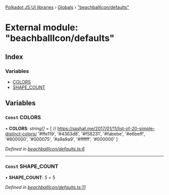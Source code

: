 [Polkadot JS UI libraries](../README.md) › [Globals](../globals.md) › ["beachballIcon/defaults"](_beachballicon_defaults_.md)

# External module: "beachballIcon/defaults"

## Index

### Variables

* [COLORS](_beachballicon_defaults_.md#const-colors)
* [SHAPE_COUNT](_beachballicon_defaults_.md#const-shape_count)

## Variables

### `Const` COLORS

• **COLORS**: *string[]* = [
  // https://sashat.me/2017/01/11/list-of-20-simple-distinct-colors/
  '#ffe119', '#4363d8', '#f58231', '#fabebe', '#e6beff', '#800000', '#000075', '#a9a9a9', '#ffffff', '#000000'
]

*Defined in [beachballIcon/defaults.ts:6](https://github.com/polkadot-js/ui/blob/92998eb8/packages/ui-shared/src/beachballIcon/defaults.ts#L6)*

___

### `Const` SHAPE_COUNT

• **SHAPE_COUNT**: *5* = 5

*Defined in [beachballIcon/defaults.ts:11](https://github.com/polkadot-js/ui/blob/92998eb8/packages/ui-shared/src/beachballIcon/defaults.ts#L11)*
